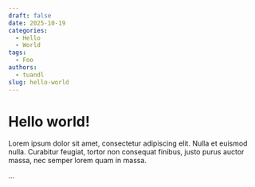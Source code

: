 ```yaml
---
draft: false
date: 2025-10-19 
categories:
  - Hello
  - World
tags:
  - Foo
authors:
  - tuandl
slug: hello-world
---
```


# Hello world!

Lorem ipsum dolor sit amet, consectetur adipiscing elit. Nulla et euismod
nulla. Curabitur feugiat, tortor non consequat finibus, justo purus auctor
massa, nec semper lorem quam in massa.

<!-- more -->
...
